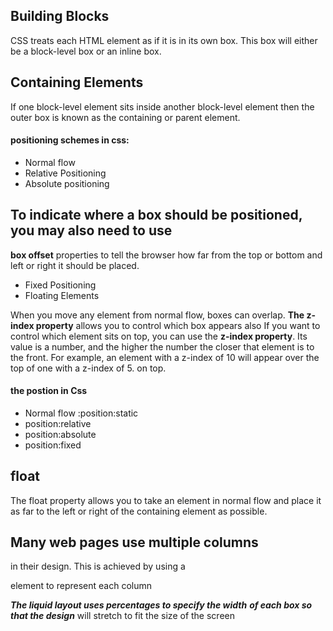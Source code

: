 ## Building Blocks
CSS treats each HTML element as if it is in its
own box. This box will either be a block-level
box or an inline box.

## Containing Elements
If one block-level element sits inside another
block-level element then the outer box is
known as the containing or parent element.

#### positioning schemes in css:
- Normal flow
- Relative Positioning
- Absolute positioning

## To indicate where a box should be positioned, you may also need to use
**box offset** properties to tell the browser how far from the top or bottom
and left or right it should be placed.

- Fixed Positioning 
- Floating Elements

When you move any element from normal flow, boxes can overlap.
**The z-index property** allows you to control which box appears 
 also If you want to control which
element sits on top, you can use
the **z-index property**. Its value
is a number, and the higher the
number the closer that element
is to the front. For example, an
element with a z-index of 10
will appear over the top of one
with a z-index of 5.
on top.
#### the postion in Css
- Normal flow :position:static
- position:relative
- position:absolute
- position:fixed

## float
The float property allows you to take an element in normal
flow and place it as far to the
left or right of the containing
element as possible.

## Many web pages use multiple columns 
in their design. This
is achieved by using a <div>
element to represent each column
 
***The liquid layout uses percentages to specify the width***
***of each box so that the design*** 
will stretch to fit the size of the screen
